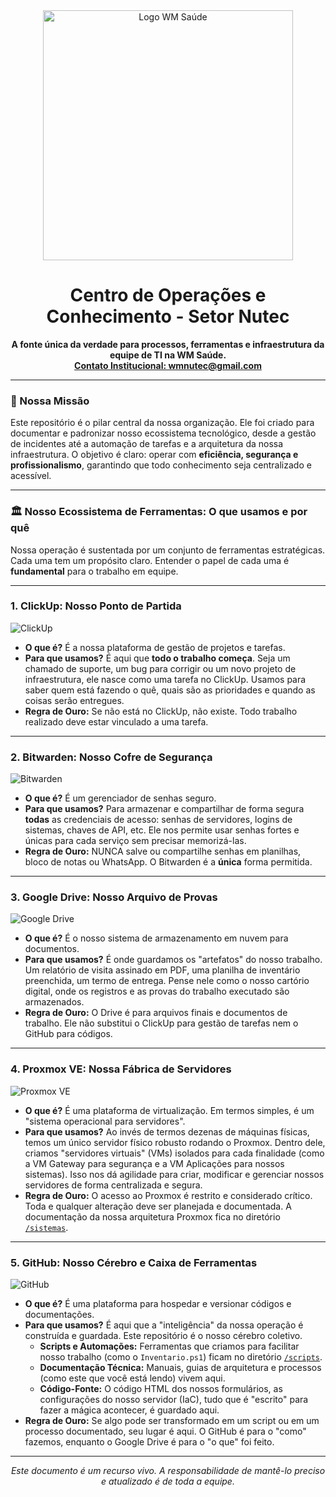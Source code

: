 <div align="center">
  <img src="https://raw.githubusercontent.com/blusy/nutec/main/WM-Saude/icon.jpg" alt="Logo WM Saúde" width="400"/>
  <h1 align="center">Centro de Operações e Conhecimento - Setor Nutec</h1>
  <p align="center">
    <strong>A fonte única da verdade para processos, ferramentas e infraestrutura da equipe de TI na WM Saúde.</strong>
    <br />
    <a href="mailto:wmnutec@gmail.com"><strong>Contato Institucional: wmnutec@gmail.com</strong></a>
  </p>
</div>

---

### 🎯 Nossa Missão

Este repositório é o pilar central da nossa organização. Ele foi criado para documentar e padronizar nosso ecossistema tecnológico, desde a gestão de incidentes até a automação de tarefas e a arquitetura da nossa infraestrutura. O objetivo é claro: operar com **eficiência, segurança e profissionalismo**, garantindo que todo conhecimento seja centralizado e acessível.

---

### 🏛️ Nosso Ecossistema de Ferramentas: O que usamos e por quê

Nossa operação é sustentada por um conjunto de ferramentas estratégicas. Cada uma tem um propósito claro. Entender o papel de cada uma é **fundamental** para o trabalho em equipe.

---

### 1. ClickUp: Nosso Ponto de Partida

<img src="https://img.shields.io/badge/GESTÃO_DE_TAREFAS-7B68EE?style=for-the-badge&logo=clickup&logoColor=white" alt="ClickUp"/>

-   **O que é?** É a nossa plataforma de gestão de projetos e tarefas.
-   **Para que usamos?** É aqui que **todo o trabalho começa**. Seja um chamado de suporte, um bug para corrigir ou um novo projeto de infraestrutura, ele nasce como uma tarefa no ClickUp. Usamos para saber quem está fazendo o quê, quais são as prioridades e quando as coisas serão entregues.
-   **Regra de Ouro:** Se não está no ClickUp, não existe. Todo trabalho realizado deve estar vinculado a uma tarefa.

---

### 2. Bitwarden: Nosso Cofre de Segurança

<img src="https://img.shields.io/badge/SEGURANÇA-175DDC?style=for-the-badge&logo=bitwarden&logoColor=white" alt="Bitwarden"/>

-   **O que é?** É um gerenciador de senhas seguro.
-   **Para que usamos?** Para armazenar e compartilhar de forma segura **todas** as credenciais de acesso: senhas de servidores, logins de sistemas, chaves de API, etc. Ele nos permite usar senhas fortes e únicas para cada serviço sem precisar memorizá-las.
-   **Regra de Ouro:** NUNCA salve ou compartilhe senhas em planilhas, bloco de notas ou WhatsApp. O Bitwarden é a **única** forma permitida.

---

### 3. Google Drive: Nosso Arquivo de Provas

<img src="https://img.shields.io/badge/ARQUIVOS_DINÂMICOS-4285F4?style=for-the-badge&logo=googledrive&logoColor=white" alt="Google Drive"/>

-   **O que é?** É o nosso sistema de armazenamento em nuvem para documentos.
-   **Para que usamos?** É onde guardamos os "artefatos" do nosso trabalho. Um relatório de visita assinado em PDF, uma planilha de inventário preenchida, um termo de entrega. Pense nele como o nosso cartório digital, onde os registros e as provas do trabalho executado são armazenados.
-   **Regra de Ouro:** O Drive é para arquivos finais e documentos de trabalho. Ele não substitui o ClickUp para gestão de tarefas nem o GitHub para códigos.

---

### 4. Proxmox VE: Nossa Fábrica de Servidores

<img src="https://img.shields.io/badge/INFRAESTRUTURA-E97B00?style=for-the-badge&logo=proxmox&logoColor=white" alt="Proxmox VE"/>

-   **O que é?** É uma plataforma de virtualização. Em termos simples, é um "sistema operacional para servidores".
-   **Para que usamos?** Ao invés de termos dezenas de máquinas físicas, temos um único servidor físico robusto rodando o Proxmox. Dentro dele, criamos "servidores virtuais" (VMs) isolados para cada finalidade (como a VM Gateway para segurança e a VM Aplicações para nossos sistemas). Isso nos dá agilidade para criar, modificar e gerenciar nossos servidores de forma centralizada e segura.
-   **Regra de Ouro:** O acesso ao Proxmox é restrito e considerado crítico. Toda e qualquer alteração deve ser planejada e documentada. A documentação da nossa arquitetura Proxmox fica no diretório [`/sistemas`](./sistemas/).

---

### 5. GitHub: Nosso Cérebro e Caixa de Ferramentas

<img src="https://img.shields.io/badge/CÓDIGO_E_PROCESSOS-181717?style=for-the-badge&logo=github&logoColor=white" alt="GitHub"/>

-   **O que é?** É uma plataforma para hospedar e versionar códigos e documentações.
-   **Para que usamos?** É aqui que a "inteligência" da nossa operação é construída e guardada. Este repositório é o nosso cérebro coletivo.
    -   **Scripts e Automações:** Ferramentas que criamos para facilitar nosso trabalho (como o `Inventario.ps1`) ficam no diretório [`/scripts`](./scripts/).
    -   **Documentação Técnica:** Manuais, guias de arquitetura e processos (como este que você está lendo) vivem aqui.
    -   **Código-Fonte:** O código HTML dos nossos formulários, as configurações do nosso servidor (IaC), tudo que é "escrito" para fazer a mágica acontecer, é guardado aqui.
-   **Regra de Ouro:** Se algo pode ser transformado em um script ou em um processo documentado, seu lugar é aqui. O GitHub é para o "como" fazemos, enquanto o Google Drive é para o "o que" foi feito.

---

<div align="center">
  <em>Este documento é um recurso vivo. A responsabilidade de mantê-lo preciso e atualizado é de toda a equipe.</em>
</div>